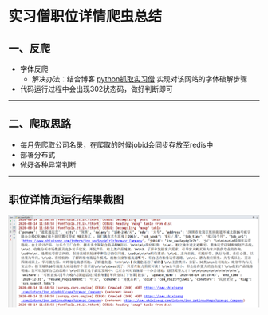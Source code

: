 # 实习僧职位详情爬虫总结

## 一、反爬
* 字体反爬
    * 解决办法：结合博客 [python抓取实习僧](https://www.cnblogs.com/szj22233060/p/10056208.html) 实现对该网站的字体破解步骤
* 代码运行过程中会出现302状态码，做好判断即可
***

## 二、爬取思路
* 每月先爬取公司名录，在爬取的时候jobid会同步存放至redis中
* 部署分布式
* 做好各种异常判断
***

## 职位详情页运行结果截图
![run_history](sxs_job_detail_result.png)

